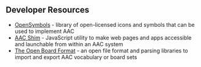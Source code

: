 ## Developer Resources

- [OpenSymbols](https://www.opensymbols.org) - library of open-licensed icons and symbols that can be used to implement AAC
- [AAC Shim](https://tools.openaac.org) - JavaScript utility to make web pages and apps accessible and launchable from within an AAC system
- [The Open Board Format](https://www.openboardformat.org) - an open file format and parsing libraries to import and export AAC vocabulary or board sets
